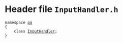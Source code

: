# Header file `InputHandler.h`<a id="InputHandler.h"></a>

<pre><code class="language-cpp">namespace <a href='doc_Rect.md#Rect.h'>pa</a>
{
    class <a href='doc_InputHandler.md#InputHandler.h'>InputHandler</a>;
}</code></pre>
